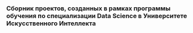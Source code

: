 ### Сборник проектов, созданных в рамках программы обучения по специализации Data Science в Университете Искусственного Интеллекта
